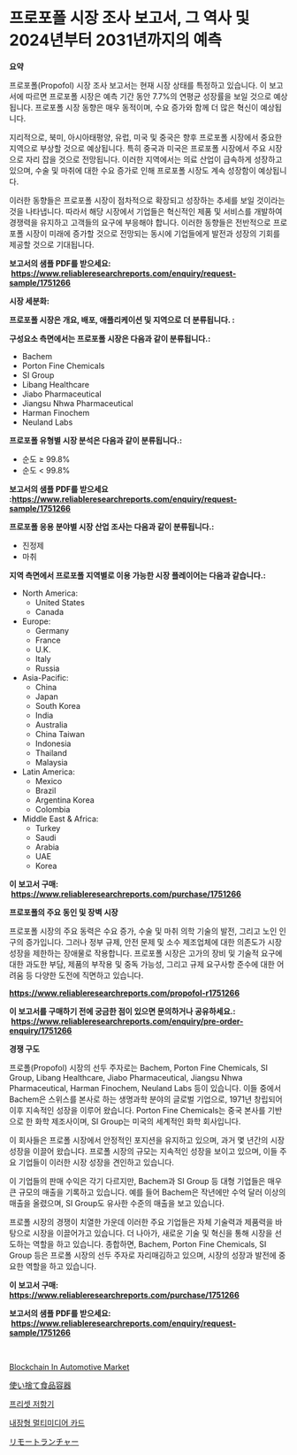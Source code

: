 <p><h1>프로포폴 시장 조사 보고서, 그 역사 및 2024년부터 2031년까지의 예측</h1></p><p><strong>요약</strong></p>
<p><p>프로포폴(Propofol) 시장 조사 보고서는 현재 시장 상태를 특정하고 있습니다. 이 보고서에 따르면 프로포폴 시장은 예측 기간 동안 7.7%의 연평균 성장률을 보일 것으로 예상됩니다. 프로포폴 시장 동향은 매우 동적이며, 수요 증가와 함께 더 많은 혁신이 예상됩니다.</p><p>지리적으로, 북미, 아시아태평양, 유럽, 미국 및 중국은 향후 프로포폴 시장에서 중요한 지역으로 부상할 것으로 예상됩니다. 특히 중국과 미국은 프로포폴 시장에서 주요 시장으로 자리 잡을 것으로 전망됩니다. 이러한 지역에서는 의료 산업이 급속하게 성장하고 있으며, 수술 및 마취에 대한 수요 증가로 인해 프로포폴 시장도 계속 성장함이 예상됩니다.</p><p>이러한 동향들은 프로포폴 시장이 점차적으로 확장되고 성장하는 추세를 보일 것이라는 것을 나타냅니다. 따라서 해당 시장에서 기업들은 혁신적인 제품 및 서비스를 개발하여 경쟁력을 유지하고 고객들의 요구에 부응해야 합니다. 이러한 동향들은 전반적으로 프로포폴 시장이 미래에 증가할 것으로 전망되는 동시에 기업들에게 발전과 성장의 기회를 제공할 것으로 기대됩니다.</p></p>
<p><strong>보고서의 샘플 PDF를 받으세요: &nbsp;<a href="https://www.reliableresearchreports.com/enquiry/request-sample/1751266">https://www.reliableresearchreports.com/enquiry/request-sample/1751266</a></strong></p>
<p><strong>시장 세분화:</strong></p>
<p><strong> 프로포폴 시장은 개요, 배포, 애플리케이션 및 지역으로 더 분류됩니다. :</strong></p>
<p><strong>구성요소 측면에서는 프로포폴 시장은 다음과 같이 분류됩니다.:</strong></p>
<p><ul><li>Bachem</li><li>Porton Fine Chemicals</li><li>SI Group</li><li>Libang Healthcare</li><li>Jiabo Pharmaceutical</li><li>Jiangsu Nhwa Pharmaceutical</li><li>Harman Finochem</li><li>Neuland Labs</li></ul></p>
<p><strong> 프로포폴 유형별 시장 분석은 다음과 같이 분류됩니다.:</strong></p>
<p><ul><li>순도 ≥ 99.8%</li><li>순도 < 99.8%</li></ul></p>
<p><strong>보고서의 샘플 PDF를 받으세요 :<a href="https://www.reliableresearchreports.com/enquiry/request-sample/1751266">https://www.reliableresearchreports.com/enquiry/request-sample/1751266</a></strong></p>
<p><strong> 프로포폴 응용 분야별 시장 산업 조사는 다음과 같이 분류됩니다.:</strong></p>
<p><ul><li>진정제</li><li>마취</li></ul></p>
<p><strong>지역 측면에서 프로포폴 지역별로 이용 가능한 시장 플레이어는 다음과 같습니다.:</strong></p>
<p><ul>
    <li>
        North America:
        <ul>
            <li>United States</li>
            <li>Canada</li>
        </ul>
    </li>
    <li>
        Europe:
        <ul>
            <li>Germany</li>
            <li>France</li>
            <li>U.K.</li>
            <li>Italy</li>
            <li>Russia</li>
        </ul>
    </li>
    <li>
        Asia-Pacific:
        <ul>
            <li>China</li>
            <li>Japan</li>
            <li>South Korea</li>
            <li>India</li>
            <li>Australia</li>
            <li>China Taiwan</li>
            <li>Indonesia</li>
            <li>Thailand</li>
            <li>Malaysia</li>
        </ul>
    </li>
    <li>
        Latin America:
        <ul>
            <li>Mexico</li>
            <li>Brazil</li>
            <li>Argentina Korea</li>
            <li>Colombia</li>
        </ul>
    </li>
    <li>
        Middle East & Africa:
        <ul>
            <li>Turkey</li>
            <li>Saudi</li>
            <li>Arabia</li>
            <li>UAE</li>
            <li>Korea</li>
        </ul>
    </li>
    </ul></p>
<p><strong>이 보고서 구매: &nbsp;<a href="https://www.reliableresearchreports.com/purchase/1751266">https://www.reliableresearchreports.com/purchase/1751266</a></strong></p>
<p><strong>프로포폴의 주요 동인 및 장벽 시장</strong></p>
<p><p>프로포폴 시장의 주요 동력은 수요 증가, 수술 및 마취 의학 기술의 발전, 그리고 노인 인구의 증가입니다. 그러나 정부 규제, 안전 문제 및 소수 제조업체에 대한 의존도가 시장 성장을 제한하는 장애물로 작용합니다. 프로포폴 시장은 고가의 장비 및 기술적 요구에 대한 과도한 부담, 제품의 부작용 및 중독 가능성, 그리고 규제 요구사항 준수에 대한 어려움 등 다양한 도전에 직면하고 있습니다.</p></p>
<p><strong><a href="https://www.reliableresearchreports.com/propofol-r1751266">https://www.reliableresearchreports.com/propofol-r1751266</a></strong></p>
<p><strong>이 보고서를 구매하기 전에 궁금한 점이 있으면 문의하거나 공유하세요.: &nbsp;<a href="https://www.reliableresearchreports.com/enquiry/pre-order-enquiry/1751266">https://www.reliableresearchreports.com/enquiry/pre-order-enquiry/1751266</a></strong></p>
<p><strong>경쟁 구도</strong></p>
<p><p>프로폴(Propofol) 시장의 선두 주자로는 Bachem, Porton Fine Chemicals, SI Group, Libang Healthcare, Jiabo Pharmaceutical, Jiangsu Nhwa Pharmaceutical, Harman Finochem, Neuland Labs 등이 있습니다. 이들 중에서 Bachem은 스위스를 본사로 하는 생명과학 분야의 글로벌 기업으로, 1971년 창립되어 이후 지속적인 성장을 이루어 왔습니다. Porton Fine Chemicals는 중국 본사를 기반으로 한 화학 제조사이며, SI Group는 미국의 세계적인 화학 회사입니다.</p><p>이 회사들은 프로폴 시장에서 안정적인 포지션을 유지하고 있으며, 과거 몇 년간의 시장 성장을 이끌어 왔습니다. 프로폴 시장의 규모는 지속적인 성장을 보이고 있으며, 이들 주요 기업들이 이러한 시장 성장을 견인하고 있습니다.</p><p>이 기업들의 판매 수익은 각기 다르지만, Bachem과 SI Group 등 대형 기업들은 매우 큰 규모의 매출을 기록하고 있습니다. 예를 들어 Bachem은 작년에만 수억 달러 이상의 매출을 올렸으며, SI Group도 유사한 수준의 매출을 보고 있습니다.</p><p>프로폴 시장의 경쟁이 치열한 가운데 이러한 주요 기업들은 자체 기술력과 제품력을 바탕으로 시장을 이끌어가고 있습니다. 더 나아가, 새로운 기술 및 혁신을 통해 시장을 선도하는 역할을 하고 있습니다. 종합하면, Bachem, Porton Fine Chemicals, SI Group 등은 프로폴 시장의 선두 주자로 자리매김하고 있으며, 시장의 성장과 발전에 중요한 역할을 하고 있습니다.</p></p>
<p><strong>이 보고서 구매: &nbsp; <a href="https://www.reliableresearchreports.com/purchase/1751266">https://www.reliableresearchreports.com/purchase/1751266</a></strong></p>
<p><strong>보고서의 샘플 PDF를 받으세요: &nbsp;<a href="https://www.reliableresearchreports.com/enquiry/request-sample/1751266">https://www.reliableresearchreports.com/enquiry/request-sample/1751266</a></strong><strong></strong></p>
<p>&nbsp;</p>
<p><p><a href="https://github.com/brenzgnarento/Market-Research-Report-List-2/blob/main/blockchain-in-automotive-market.md">Blockchain In Automotive Market</a></p><p><a href="https://medium.com/@elmoray21/%E4%BD%BF%E3%81%84%E6%8D%A8%E3%81%A6%E9%A3%9F%E5%93%81%E5%AE%B9%E5%99%A8%E5%B8%82%E5%A0%B4-2031%E5%B9%B4%E3%81%BE%E3%81%A7%E3%81%AE%E6%88%90%E5%8A%9F%E3%81%99%E3%82%8B%E3%83%93%E3%82%B8%E3%83%8D%E3%82%B9%E6%88%A6%E7%95%A5%E3%81%AE%E9%8D%B5-63b18d62b51f">使い捨て食品容器</a></p><p><a href="https://medium.com/@deborahward03/%EA%B3%A0%EC%A0%95-%EC%A0%80%ED%95%AD%EA%B8%B0-%EC%8B%9C%EC%9E%A5-%EA%B7%9C%EB%AA%A8-%EC%8B%9C%EC%9E%A5-%EC%A0%84%EB%A7%9D-%EB%B0%8F-%EC%8B%9C%EC%9E%A5-%EC%98%88%EC%B8%A1-2024%EB%85%84%EB%B6%80%ED%84%B0-2031%EB%85%84%EA%B9%8C%EC%A7%80-dfcbfc31a42a">프리셋 저항기</a></p><p><a href="https://medium.com/@dylanobrien626/%EC%9E%84%EB%B2%A0%EB%94%94%EB%93%9C-%EB%A9%80%ED%8B%B0%EB%AF%B8%EB%94%94%EC%96%B4-%EC%B9%B4%EB%93%9C-%EC%8B%9C%EC%9E%A5-%EA%B7%9C%EB%AA%A8%EB%8A%94-%EA%B8%80%EB%A1%9C%EB%B2%8C-%EC%82%B0%EC%97%85%EC%97%90%EC%84%9C-%EA%B0%80%EC%9E%A5-%EC%A2%8B%EC%9D%80-%EB%A7%88%EC%BC%80%ED%8C%85-%EC%B1%84%EB%84%90%EC%9D%84-%EB%B3%B4%EC%97%AC%EC%A4%8D%EB%8B%88%EB%8B%A4-804309d1bb2a">내장형 멀티미디어 카드</a></p><p><a href="https://github.com/Sophiaard2003/Market-Research-Report-List-1/blob/main/277088125448.md">リモートランチャー</a></p></p>